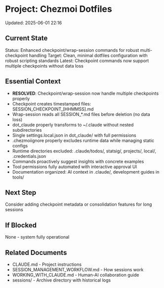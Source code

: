 # Project: Chezmoi Dotfiles
Updated: 2025-06-01 22:16

## Current State
Status: Enhanced checkpoint/wrap-session commands for robust multi-checkpoint handling
Target: Clean, minimal dotfiles configuration with robust scripting standards
Latest: Checkpoint commands now support multiple checkpoints without data loss

## Essential Context
- **RESOLVED**: Checkpoint/wrap-session now handle multiple checkpoints properly
- Checkpoint creates timestamped files: SESSION_CHECKPOINT_[HHMMSS].md
- Wrap-session reads all SESSION_*.md files before deletion (no data loss)
- dot_claude properly transforms to ~/.claude without nested subdirectories
- Single settings.local.json in dot_claude/ with full permissions
- .chezmoiignore properly excludes runtime data while managing static configs
- Runtime directories excluded: .claude/todos/, statsig/, projects/, local/, .credentials.json
- Commands proactively suggest insights with concrete examples
- Tool permissions fully automated with interactive approval UI
- Documentation organized: AI context in .claude/, development guides in tools/

## Next Step
Consider adding checkpoint metadata or consolidation features for long sessions

## If Blocked
None - system fully operational

## Related Documents
- CLAUDE.md - Project instructions
- SESSION_MANAGEMENT_WORKFLOW.md - How sessions work
- WORKING_WITH_CLAUDE.md - Human-AI collaboration guide
- sessions/ - Archive directory with historical logs